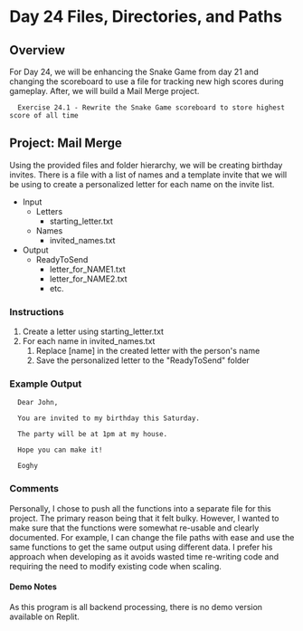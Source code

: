 # Day 24 Files, Directories, and Paths

## Overview

For Day 24, we will be enhancing the Snake Game from day 21 and changing the scoreboard to use a file for tracking new high scores during gameplay. After, we will build a Mail Merge project.

      Exercise 24.1 - Rewrite the Snake Game scoreboard to store highest score of all time

## Project: Mail Merge

Using the provided files and folder hierarchy, we will be creating birthday invites. There is a file with a list of names and a template invite that we will be using to create a personalized letter for each name on the invite list.

- Input
  - Letters
    - starting_letter.txt
  - Names
    - invited_names.txt
- Output
  - ReadyToSend
    - letter_for_NAME1.txt
    - letter_for_NAME2.txt
    - etc.

### Instructions

1. Create a letter using starting_letter.txt
2. For each name in invited_names.txt
   1. Replace [name] in the created letter with the person's name
   2. Save the personalized letter to the "ReadyToSend" folder

### Example Output

      Dear John,

      You are invited to my birthday this Saturday.

      The party will be at 1pm at my house.

      Hope you can make it!

      Eoghy

### Comments

Personally, I chose to push all the functions into a separate file for this project. The primary reason being that it felt bulky. However, I wanted to make sure that the functions were somewhat re-usable and clearly documented. For example, I can change the file paths with ease and use the same functions to get the same output using different data. I prefer his approach when developing as it avoids wasted time re-writing code and requiring the need to modify existing code when scaling.

#### Demo Notes

As this program is all backend processing, there is no demo version available on Replit.
